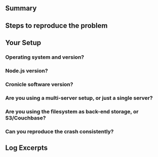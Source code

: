 <!-- Please provide the following information for your Cronicle issue. -->
<!-- The more details I have, the more likely I can solve the problem. -->
<!-- These HTML comments will not be visible in your bug report, so you can leave them in. -->

## Summary

<!-- A quick summary of the issue -->

## Steps to reproduce the problem

<!-- Please tell me exactly how, so I can reproduce it on my end -->

## Your Setup

<!-- Tell me more about your Cronicle setup... -->

### Operating system and version?

<!-- e.g. CentOS 7.2, Ubuntu 16, OS X 10.12.4, etc. -->

### Node.js version?

<!-- e.g. 6.9.1, etc. -->

### Cronicle software version?

<!-- See bottom-right corner of web interface. -->

### Are you using a multi-server setup, or just a single server?

### Are you using the filesystem as back-end storage, or S3/Couchbase?

### Can you reproduce the crash consistently?

## Log Excerpts

<!-- Please provide a crash log, and/or any other log excerpts you consider relevant. -->

<!-- Thank you for helping to make Cronicle better! -->
